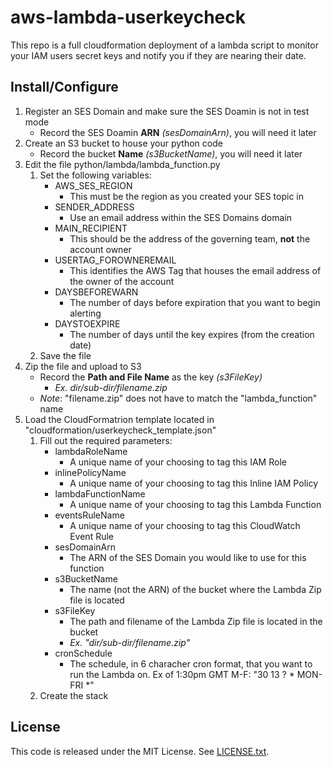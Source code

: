 # aws-lambda-userkeycheck

This repo is a full cloudformation deployment of a lambda script to monitor your IAM users secret keys and notify you if they are nearing their date.

## Install/Configure

1. Register an SES Domain and make sure the SES Doamin is not in test mode
    * Record the SES Doamin **ARN** *(sesDomainArn)*, you will need it later
1. Create an S3 bucket to house your python code
    * Record the bucket **Name** *(s3BucketName)*, you will need it later
1. Edit the file python/lambda/lambda_function.py
    1. Set the following variables:
        * AWS_SES_REGION
            * This must be the region as you created your SES topic in
        * SENDER_ADDRESS
            * Use an email address within the SES Domains domain
        * MAIN_RECIPIENT
            * This should be the address of the governing team, **not** the account owner
        * USERTAG_FOROWNEREMAIL
            * This identifies the AWS Tag that houses the email address of the owner of the account
        * DAYSBEFOREWARN
            * The number of days before expiration that you want to begin alerting
        * DAYSTOEXPIRE
            * The number of days until the key expires (from the creation date)
    1. Save the file
1. Zip the file and upload to S3
    * Record the **Path and File Name** as the key *(s3FileKey)*
        * *Ex. dir/sub-dir/filename.zip*
    * *Note*: "filename.zip" does not have to match the "lambda_function" name
1. Load the CloudFormatrion template located in "cloudformation/userkeycheck_template.json"
    1. Fill out the required parameters:
        * lambdaRoleName
            * A unique name of your choosing to tag this IAM Role
        * inlinePolicyName
            * A unique name of your choosing to tag this Inline IAM Policy
        * lambdaFunctionName
            * A unique name of your choosing to tag this Lambda Function
        * eventsRuleName
            * A unique name of your choosing to tag this CloudWatch Event Rule
        * sesDomainArn
            * The ARN of the SES Domain you would like to use for this function
        * s3BucketName
            * The name (not the ARN) of the bucket where the Lambda Zip file is located
        * s3FileKey
            * The path and filename of the Lambda Zip file is located in the bucket
            * *Ex. "dir/sub-dir/filename.zip"*
        * cronSchedule
            * The schedule, in 6 characher cron format, that you want to run the Lambda on. Ex of 1:30pm GMT M-F: "30 13 ? * MON-FRI *"
    1. Create the stack

## License

This code is released under the MIT License. See [LICENSE.txt](/LICENSE.txt).